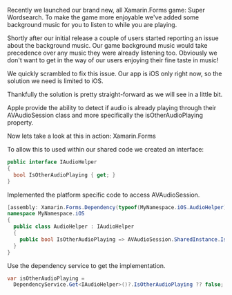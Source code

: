 Recently we launched our brand new, all Xamarin.Forms game: Super Wordsearch. To make the game more enjoyable we've added some background music for you to listen to while you are playing.

Shortly after our initial release a couple of users started reporting an issue about the background music. Our game background music would take precedence over any music they were already listening too. Obviously we don't want to get in the way of our users enjoying their fine taste in music!

We quickly scrambled to fix this issue. Our app is iOS only right now, so the solution we need is limited to iOS.

Thankfully the solution is pretty straight-forward as we will see in a little bit.

Apple provide the ability to detect if audio is already playing through their AVAudioSession class and more specifically the isOtherAudioPlaying property.

Now lets take a look at this in action:
Xamarin.Forms

To allow this to used within our shared code we created an interface:

```csharp
public interface IAudioHelper  
{  
  bool IsOtherAudioPlaying { get; }  
}
```

Implemented the platform specific code to access AVAudioSession.

```csharp
[assembly: Xamarin.Forms.Dependency(typeof(MyNamespace.iOS.AudioHelper))]  
namespace MyNamespace.iOS  
{  
  public class AudioHelper : IAudioHelper  
  {  
    public bool IsOtherAudioPlaying => AVAudioSession.SharedInstance.IsOtherAudioPlaying;  
  }  
}
```

Use the dependency service to get the implementation.

```csharp
var isOtherAudioPlaying =  
  DependencyService.Get<IAudioHelper>()?.IsOtherAudioPlaying ?? false;
```
